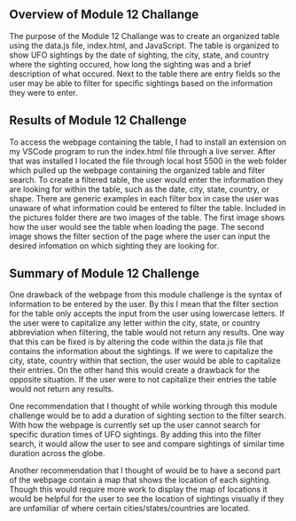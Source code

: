 Overview of Module 12 Challange
--------------------------------
The purpose of the Module 12 Challange was to create an organized table using the data.js file, index.html, and JavaScript.  The table is organized to show UFO sightings by the date of sighting, the city, state, and country where the sighting occured, how long the sighting was and a brief description of what occured.  Next to the table there are entry fields so the user may be able to filter for specific sightings based on the information they were to enter.

Results of Module 12 Challenge
-------------------------------
To access the webpage containing the table, I had to install an extension on my VSCode program to run the index.html file through a live server.  After that was installed I located the file through local host 5500 in the web folder which pulled up the webpage containing the organized table and filter search.  To create a filtered table, the user would enter the information they are looking for within the table, such as the date, city, state, country, or shape.  There are generic examples in each filter box in case the user was unaware of what information could be entered to filter the table. Included in the pictures folder there are two images of the table.  The first image shows how the user would see the table when loading the page.  The second image shows the filter section of the page where the user can input the desired infomation on which sighting they are looking for.

Summary of Module 12 Challenge
-------------------------------
One drawback of the webpage from this module challenge is the syntax of information to be entered by the user.  By this I mean that the filter section for the table only accepts the input from the user using lowercase letters.  If the user were to capitalize any letter within the city, state, or country abbreviation when filtering, the table would not return any results.  One way that this can be fixed is by altering the code within the data.js file that contains the information about the sightings.  If we were to capitalize the city, state, country within that section, the user would be able to capitalize their entries.  On the other hand this would create a drawback for the opposite situation.  If the user were to not capitalize their entries the table would not return any results.

One recommendation that I thought of while working through this module challenge would be to add a duration of sighting section to the filter search.  With how the webpage is currently set up the user cannot search for specific duration times of UFO sightings.  By adding this into the filter search, it would allow the user to see and compare sightings of similar time duration across the globe.  

Another recommendation that I thought of would be to have a second part of the webpage contain a map that shows the location of each sighting.  Though this would require more work to display the map of locations it would be helpful for the user to see the location of sightings visually if they are unfamiliar of where certain cities/states/countries are located.
